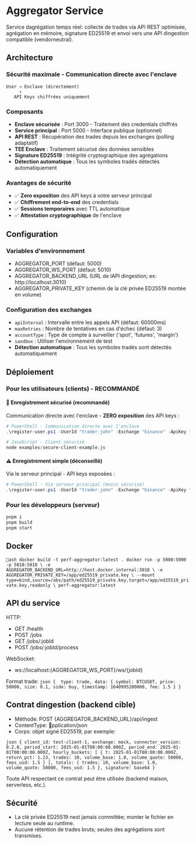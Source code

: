 ﻿# Aggregator Service

Service dagrégation temps réel: collecte de trades via API REST optimisée, agrégation en mémoire, signature ED25519 et envoi vers une API dingestion compatible (vendorneutral).

## Architecture

### **Sécurité maximale - Communication directe avec l'enclave**
```
User → Enclave (directement)
     ↑
   API Keys chiffrées uniquement
```

### **Composants**
- **Enclave sécurisée** : Port 3000 - Traitement des credentials chiffrés
- **Service principal** : Port 5000 - Interface publique (optionnel)
- **API REST** : Récupération des trades depuis les exchanges (polling adaptatif)
- **TEE Enclave** : Traitement sécurisé des données sensibles
- **Signature ED25519** : Intégrité cryptographique des agrégations
- **Détection automatique** : Tous les symboles tradés détectés automatiquement

### **Avantages de sécurité**
- ✅ **Zero exposition** des API keys à votre serveur principal
- ✅ **Chiffrement end-to-end** des credentials
- ✅ **Sessions temporaires** avec TTL automatique
- ✅ **Attestation cryptographique** de l'enclave

## Configuration

### Variables d'environnement
- AGGREGATOR_PORT (défaut: 5000)
- AGGREGATOR_WS_PORT (défaut: 5010)
- AGGREGATOR_BACKEND_URL (URL de lAPI dingestion; ex: http://localhost:3010)
- AGGREGATOR_PRIVATE_KEY (chemin de la clé privée ED25519 montée en volume)

### Configuration des exchanges
- `apiInterval` : Intervalle entre les appels API (défaut: 60000ms)
- `maxRetries` : Nombre de tentatives en cas d'échec (défaut: 3)
- `accountType` : Type de compte à surveiller ('spot', 'futures', 'margin')
- `sandbox` : Utiliser l'environnement de test
- **Détection automatique** : Tous les symboles tradés sont détectés automatiquement

## Déploiement

### **Pour les utilisateurs (clients) - RECOMMANDÉ**

#### **🔐 Enregistrement sécurisé (recommandé)**
Communication directe avec l'enclave - **ZERO exposition** des API keys :

```powershell
# PowerShell - Communication directe avec l'enclave
.\register-user.ps1 -UserId "trader-john" -Exchange "binance" -ApiKey "abc123..." -Secret "xyz789..." -ServiceUrl "https://perf-aggregator.com" -Secure

# JavaScript - Client sécurisé
node examples/secure-client-example.js
```

#### **⚠️ Enregistrement simple (déconseillé)**
Via le serveur principal - API keys exposées :

```powershell
# PowerShell - Via serveur principal (moins sécurisé)
.\register-user.ps1 -UserId "trader-john" -Exchange "binance" -ApiKey "abc123..." -Secret "xyz789..." -ServiceUrl "https://perf-aggregator.com"
```

### **Pour les développeurs (serveur)**
```bash
pnpm i
pnpm build
pnpm start
```

## Docker

`ash
docker build -t perf-aggregator:latest .
docker run -p 5000:5000 -p 5010:5010 \
  -e AGGREGATOR_BACKEND_URL=http://host.docker.internal:3010 \
  -e AGGREGATOR_PRIVATE_KEY=/app/ed25519_private.key \
  --mount type=bind,source=/abs/path/ed25519_private.key,target=/app/ed25519_private.key,readonly \
  perf-aggregator:latest
`

## API du service

HTTP:
- GET /health
- POST /jobs
- GET /jobs/:jobId
- POST /jobs/:jobId/process

WebSocket:
- ws://localhost:{AGGREGATOR_WS_PORT}/ws/{jobId}

Format trade:
`json
{  type: trade, data: { symbol: BTCUSDT, price: 50000, size: 0.1, side: buy, timestamp: 1640995200000, fee: 1.5 } }
`

## Contrat dingestion (backend cible)

- Méthode: POST {AGGREGATOR_BACKEND_URL}/api/ingest
- ContentType: pplication/json
- Corps: objet signé ED25519, par exemple:

`json
{
  client_id: test-client-1,
  exchange: mock,
  connector_version: 0.2.0,
  period_start: 2025-01-01T00:00:00.000Z,
  period_end: 2025-01-01T00:00:00.000Z,
  hourly_buckets: [
    { t: 2025-01-01T00:00:00.000Z, return_pct: 1.23, trades: 10, volume_base: 1.0, volume_quote: 50000, fees_usd: 1.5 }
  ],
  totals: { trades: 10, volume_base: 1.0, volume_quote: 50000, fees_usd: 1.5 },
  signature: base64
}
`

Toute API respectant ce contrat peut être utilisée (backend maison, serverless, etc.).

## Sécurité

- La clé privée ED25519 nest jamais committée; monter le fichier en lecture seule au runtime.
- Aucune rétention de trades bruts; seules des agrégations sont transmises.

